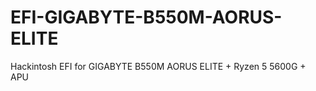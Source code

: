 # EFI-GIGABYTE-B550M-AORUS-ELITE
Hackintosh EFI for GIGABYTE B550M AORUS ELITE + Ryzen 5 5600G + APU
